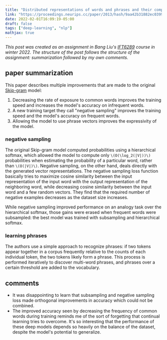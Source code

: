 ```yaml
---
title: "Distributed representations of words and phrases and their compositionality"
link: "https://proceedings.neurips.cc/paper/2013/hash/9aa42b31882ec039965f3c4923ce901b-Abstract.html"
date: 2022-02-01T16:09:19-05:00
draft: false
tags: ["deep-learning", "nlp"]
mathjax: true
---
```


*This post was created as an assignment in Bang Liu's [IFT6289](http://www-labs.iro.umontreal.ca/~liubang/IFT%206289%20-%20Winter%202022.htm) course in winter 2022. The structure of the post follows the structure of the assignment: summarization followed by my own comments.*

## paper summarization

This paper describes multiple improvements that are made to the original [Skip-gram](https://arxiv.org/abs/1301.3781) model:

1. Decreasing the rate of exposure to common words improves the training speed and increases the model's accuracy on infrequent words.
1. A new training target they call "negative sampling" improves the training speed and the model's accuracy on frequent words.
1. Allowing the model to use phrase vectors improves the expressivity of the model.

### negative sampling

The original Skip-gram model computed probabilities using a hierarchical softmax, which allowed the model to compute only `\(O(\log_2(|V|))\)` probabilities when estimating the probability of a particular word, rather than `\(O(|V|)\)`. Negative sampling, on the other hand, deals directly with the generated vector representations. The negative sampling loss function basically tries to maximize cosine similarity between the input representation of the input word with the output representation of the neighboring word, while decreasing cosine similarity between the input word and a few random vectors. They find that the required number of negative examples decreases as the dataset size increases.

While negative sampling improved performance on an analogy task over the hierarchical softmax, those gains were erased when frequent words were subsampled: the best model was trained with subsampling and hierarchical softmax.

### learning phrases

The authors use a simple approach to recognize phrases: if two tokens appear together in a corpus frequently relative to the counts of each individual token, the two tokens likely form a phrase. This process is performed iteratively to discover multi-word phrases, and phrases over a certain threshold are added to the vocabulary.

## comments

- It was disappointing to learn that subsampling and negative sampling loss made orthogonal improvements in accuracy which could not be combined.
- The improved accuracy seen by decreasing the frequency of common words during training reminds me of the sort of forgetting that continual learning tries to overcome. It's so interesting that the performance of these deep models depends so heavily on the balance of the dataset, despite the model's potential to generalize.
